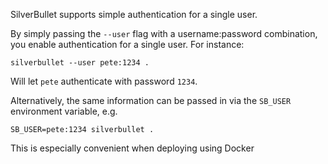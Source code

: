 SilverBullet supports simple authentication for a single user.

By simply passing the `--user` flag with a username:password combination, you enable authentication for a single user. For instance:

```shell
silverbullet --user pete:1234 .
```

Will let `pete` authenticate with password `1234`. 

Alternatively, the same information can be passed in via the `SB_USER` environment variable, e.g. 

```shell
SB_USER=pete:1234 silverbullet .
```

This is especially convenient when deploying using Docker
